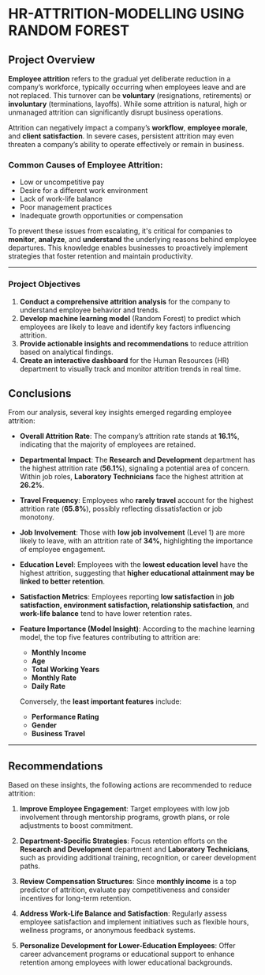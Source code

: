 # **HR-ATTRITION-MODELLING USING RANDOM FOREST**

## **Project Overview**

**Employee attrition** refers to the gradual yet deliberate reduction in a company’s workforce, typically occurring when employees leave and are not replaced. This turnover can be **voluntary** (resignations, retirements) or **involuntary** (terminations, layoffs). While some attrition is natural, high or unmanaged attrition can significantly disrupt business operations.

Attrition can negatively impact a company’s **workflow**, **employee morale**, and **client satisfaction**. In severe cases, persistent attrition may even threaten a company’s ability to operate effectively or remain in business.

### **Common Causes of Employee Attrition:**

* Low or uncompetitive pay
* Desire for a different work environment
* Lack of work-life balance
* Poor management practices
* Inadequate growth opportunities or compensation

To prevent these issues from escalating, it's critical for companies to **monitor**, **analyze**, and **understand** the underlying reasons behind employee departures. This knowledge enables businesses to proactively implement strategies that foster retention and maintain productivity.

---

### **Project Objectives**

1. **Conduct a comprehensive attrition analysis** for the company to understand employee behavior and trends.
2. **Develop machine learning model** (Random Forest) to predict which employees are likely to leave and identify key factors influencing attrition.
3. **Provide actionable insights and recommendations** to reduce attrition based on analytical findings.
4. **Create an interactive dashboard** for the Human Resources (HR) department to visually track and monitor attrition trends in real time.



## **Conclusions**

From our analysis, several key insights emerged regarding employee attrition:

* **Overall Attrition Rate**: The company’s attrition rate stands at **16.1%**, indicating that the majority of employees are retained.

* **Departmental Impact**: The **Research and Development** department has the highest attrition rate (**56.1%**), signaling a potential area of concern. Within job roles, **Laboratory Technicians** face the highest attrition at **26.2%**.

* **Travel Frequency**: Employees who **rarely travel** account for the highest attrition rate (**65.8%**), possibly reflecting dissatisfaction or job monotony.

* **Job Involvement**: Those with **low job involvement** (Level 1) are more likely to leave, with an attrition rate of **34%**, highlighting the importance of employee engagement.

* **Education Level**: Employees with the **lowest education level** have the highest attrition, suggesting that **higher educational attainment may be linked to better retention**.

* **Satisfaction Metrics**: Employees reporting **low satisfaction** in **job satisfaction, environment satisfaction, relationship satisfaction**, and **work-life balance** tend to have lower retention rates.

* **Feature Importance (Model Insight)**: According to the machine learning model, the top five features contributing to attrition are:

  * **Monthly Income**
  * **Age**
  * **Total Working Years**
  * **Monthly Rate**
  * **Daily Rate**

  Conversely, the **least important features** include:

  * **Performance Rating**
  * **Gender**
  * **Business Travel**

---

## **Recommendations**

Based on these insights, the following actions are recommended to reduce attrition:

1. **Improve Employee Engagement**: Target employees with low job involvement through mentorship programs, growth plans, or role adjustments to boost commitment.

2. **Department-Specific Strategies**: Focus retention efforts on the **Research and Development** department and **Laboratory Technicians**, such as providing additional training, recognition, or career development paths.

3. **Review Compensation Structures**: Since **monthly income** is a top predictor of attrition, evaluate pay competitiveness and consider incentives for long-term retention.

4. **Address Work-Life Balance and Satisfaction**: Regularly assess employee satisfaction and implement initiatives such as flexible hours, wellness programs, or anonymous feedback systems.

5. **Personalize Development for Lower-Education Employees**: Offer career advancement programs or educational support to enhance retention among employees with lower educational backgrounds.



